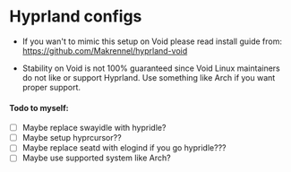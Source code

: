 # Hyprland configs

- If you wan't to mimic this setup on Void please read install guide from: https://github.com/Makrennel/hyprland-void

- Stability on Void is not 100% guaranteed since Void Linux maintainers do not like or support Hyprland. Use something like Arch if you want proper support.

#### Todo to myself:

- [ ] Maybe replace swayidle with hypridle?
- [ ] Maybe setup hyprcursor??
- [ ] Maybe replace seatd with elogind if you go hypridle???
- [ ] Maybe use supported system like Arch?
